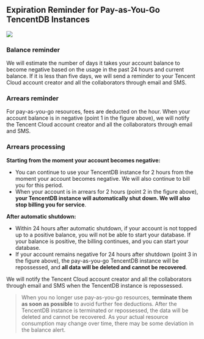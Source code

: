 ## Expiration Reminder for Pay-as-You-Go TencentDB Instances
![](https://main.qcloudimg.com/raw/416582107bb3a3db9a40f8d194e23426.png)

### Balance reminder
We will estimate the number of days it takes your account balance to become negative based on the usage in the past 24 hours and current balance. If it is less than five days, we will send a reminder to your Tencent Cloud account creator and all the collaborators through email and SMS.

### Arrears reminder
For pay-as-you-go resources, fees are deducted on the hour. When your account balance is in negative (point 1 in the figure above), we will notify the Tencent Cloud account creator and all the collaborators through email and SMS.

### Arrears processing
**Starting from the moment your account becomes negative:**
- You can continue to use your TencentDB instance for 2 hours from the moment your account becomes negative. We will also continue to bill you for this period.
- When your account is in arrears for 2 hours (point 2 in the figure above), **your TencentDB instance will automatically shut down. We will also stop billing you for service**.

**After automatic shutdown:**
- Within 24 hours after automatic shutdown, if your account is not topped up to a positive balance, you will not be able to start your database. If your balance is positive, the billing continues, and you can start your database.
- If your account remains negative for 24 hours after shutdown (point 3 in the figure above), the pay-as-you-go TencentDB instance will be repossessed, and **all data will be deleted and cannot be recovered**.

We will notify the Tencent Cloud account creator and all the collaborators through email and SMS when the TencentDB instance is repossessed.
>When you no longer use pay-as-you-go resources, **terminate them as soon as possible** to avoid further fee deductions.
> After the TencentDB instance is terminated or repossessed, the data will be deleted and cannot be recovered.
> As your actual resource consumption may change over time, there may be some deviation in the balance alert.
